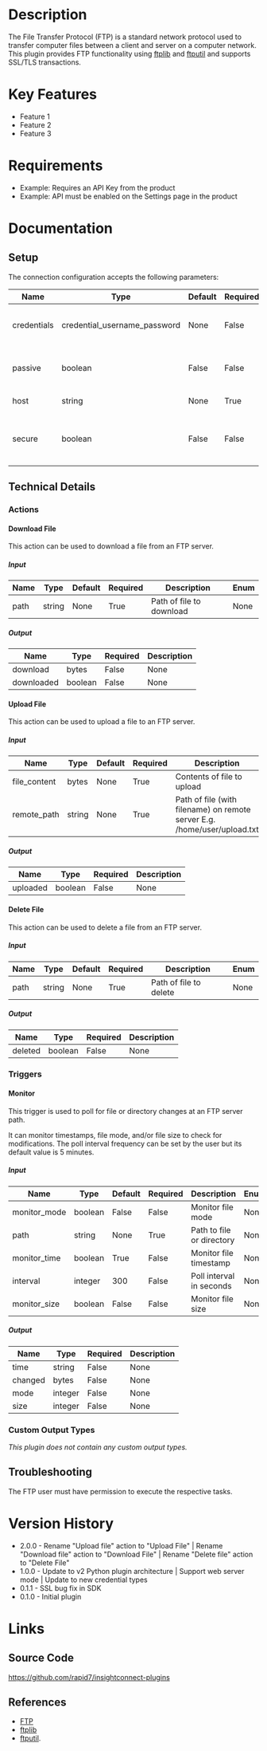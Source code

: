 # Description

The File Transfer Protocol (FTP) is a standard network protocol used to transfer computer files
between a client and server on a computer network. This plugin provides FTP functionality using
[ftplib](https://docs.python.org/3/library/ftplib.html) and [ftputil](http://ftputil.sschwarzer.net/trac/wiki/Documentation)
and supports SSL/TLS transactions.

# Key Features

* Feature 1
* Feature 2
* Feature 3

# Requirements

* Example: Requires an API Key from the product
* Example: API must be enabled on the Settings page in the product

# Documentation

## Setup

The connection configuration accepts the following parameters:

|Name|Type|Default|Required|Description|Enum|
|----|----|-------|--------|-----------|----|
|credentials|credential_username_password|None|False|FTP username and password|None|
|passive|boolean|False|False|Passive connection for FTP server|None|
|host|string|None|True|Address of FTP server|None|
|secure|boolean|False|False|Whether TLS encryption should be used|None|

## Technical Details

### Actions

#### Download File

This action can be used to download a file from an FTP server.

##### Input

|Name|Type|Default|Required|Description|Enum|
|----|----|-------|--------|-----------|----|
|path|string|None|True|Path of file to download|None|

##### Output

|Name|Type|Required|Description|
|----|----|--------|-----------|
|download|bytes|False|None|
|downloaded|boolean|False|None|

#### Upload File

This action can be used to upload a file to an FTP server.

##### Input

|Name|Type|Default|Required|Description|Enum|
|----|----|-------|--------|-----------|----|
|file_content|bytes|None|True|Contents of file to upload|None|
|remote_path|string|None|True|Path of file (with filename) on remote server E.g. /home/user/upload.txt|None|

##### Output

|Name|Type|Required|Description|
|----|----|--------|-----------|
|uploaded|boolean|False|None|

#### Delete File

This action can be used to delete a file from an FTP server.

##### Input

|Name|Type|Default|Required|Description|Enum|
|----|----|-------|--------|-----------|----|
|path|string|None|True|Path of file to delete|None|

##### Output

|Name|Type|Required|Description|
|----|----|--------|-----------|
|deleted|boolean|False|None|

### Triggers

#### Monitor

This trigger is used to poll for file or directory changes at an FTP server path.

It can monitor timestamps, file mode, and/or file size to check for modifications.
The poll interval frequency can be set by the user but its default value is 5 minutes.

##### Input

|Name|Type|Default|Required|Description|Enum|
|----|----|-------|--------|-----------|----|
|monitor_mode|boolean|False|False|Monitor file mode|None|
|path|string|None|True|Path to file or directory|None|
|monitor_time|boolean|True|False|Monitor file timestamp|None|
|interval|integer|300|False|Poll interval in seconds|None|
|monitor_size|boolean|False|False|Monitor file size|None|

##### Output

|Name|Type|Required|Description|
|----|----|--------|-----------|
|time|string|False|None|
|changed|bytes|False|None|
|mode|integer|False|None|
|size|integer|False|None|

### Custom Output Types

_This plugin does not contain any custom output types._

## Troubleshooting

The FTP user must have permission to execute the respective tasks.

# Version History

* 2.0.0 - Rename "Upload file" action to "Upload File" | Rename "Download file" action to "Download File" | Rename "Delete file" action to "Delete File"
* 1.0.0 - Update to v2 Python plugin architecture | Support web server mode | Update to new credential types
* 0.1.1 - SSL bug fix in SDK
* 0.1.0 - Initial plugin

# Links

## Source Code

https://github.com/rapid7/insightconnect-plugins

## References

* [FTP](https://en.wikipedia.org/wiki/File_Transfer_Protocolkj)
* [ftplib](https://docs.python.org/3/library/ftplib.html)
* [ftputil](http://ftputil.sschwarzer.net/trac/wiki/Documentation).

